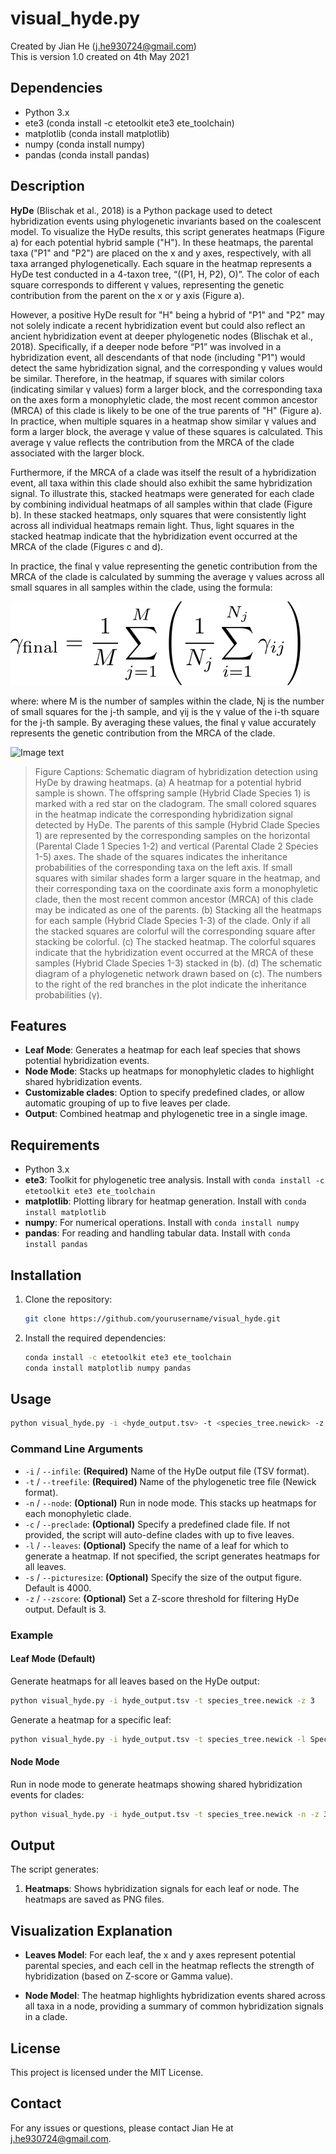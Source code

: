 
# visual_hyde.py

Created by Jian He (j.he930724@gmail.com)                      
This is version 1.0 created on 4th May 2021                                                                                                                            
                                                                                        
## Dependencies
- Python 3.x
- ete3 (conda install -c etetoolkit ete3 ete_toolchain)
- matplotlib (conda install matplotlib)
- numpy (conda install numpy)
- pandas (conda install pandas)
  
 
## Description

**HyDe** (Blischak et al., 2018) is a Python package used to detect hybridization events using phylogenetic invariants based on the coalescent model. To visualize the HyDe results, this script generates heatmaps (Figure a) for each potential hybrid sample ("H"). In these heatmaps, the parental taxa ("P1" and "P2") are placed on the x and y axes, respectively, with all taxa arranged phylogenetically. Each square in the heatmap represents a HyDe test conducted in a 4-taxon tree, “((P1, H, P2), O)”. The color of each square corresponds to different γ values, representing the genetic contribution from the parent on the x or y axis (Figure a).

However, a positive HyDe result for "H" being a hybrid of "P1" and "P2" may not solely indicate a recent hybridization event but could also reflect an ancient hybridization event at deeper phylogenetic nodes (Blischak et al., 2018). Specifically, if a deeper node before “P1” was involved in a hybridization event, all descendants of that node (including "P1") would detect the same hybridization signal, and the corresponding γ values would be similar. Therefore, in the heatmap, if squares with similar colors (indicating similar γ values) form a larger block, and the corresponding taxa on the axes form a monophyletic clade, the most recent common ancestor (MRCA) of this clade is likely to be one of the true parents of "H" (Figure a). In practice, when multiple squares in a heatmap show similar γ values and form a larger block, the average γ value of these squares is calculated. This average γ value reflects the contribution from the MRCA of the clade associated with the larger block.

Furthermore, if the MRCA of a clade was itself the result of a hybridization event, all taxa within this clade should also exhibit the same hybridization signal. To illustrate this, stacked heatmaps were generated for each clade by combining individual heatmaps of all samples within that clade (Figure b). In these stacked heatmaps, only squares that were consistently light across all individual heatmaps remain light. Thus, light squares in the stacked heatmap indicate that the hybridization event occurred at the MRCA of the clade (Figures c and d). 

In practice, the final γ value representing the genetic contribution from the MRCA of the clade is calculated by summing the average γ values across all small squares in all samples within the clade, using the formula:

![Gamma Formula](https://github.com/Jhe1004/VisualHyde/blob/main/gamma_formula.png)

where:
where M is the number of samples within the clade, Nj is the number of small squares for the j-th sample, and γij is the γ value of the i-th square for the j-th sample. By averaging these values, the final γ value accurately represents the genetic contribution from the MRCA of the clade.
  

 ![Image text](https://github.com/Jhe1004/VisualHyde/blob/main/figure_1.jpg)
> Figure Captions: Schematic diagram of hybridization detection using HyDe by drawing heatmaps. (a) A heatmap for a potential hybrid sample is shown. The offspring sample (Hybrid Clade Species 1) is marked with a red star on the cladogram. The small colored squares in the heatmap indicate the corresponding hybridization signal detected by HyDe. The parents of this sample (Hybrid Clade Species 1) are represented by the corresponding samples on the horizontal (Parental Clade 1 Species 1-2) and vertical (Parental Clade 2 Species 1-5) axes. The shade of the squares indicates the inheritance probabilities of the corresponding taxa on the left axis. If small squares with similar shades form a larger square in the heatmap, and their corresponding taxa on the coordinate axis form a monophyletic clade, then the most recent common ancestor (MRCA) of this clade may be indicated as one of the parents. (b) Stacking all the heatmaps for each sample (Hybrid Clade Species 1-3) of the clade. Only if all the stacked squares are colorful will the corresponding square after stacking be colorful. (c) The stacked heatmap. The colorful squares indicate that the hybridization event occurred at the MRCA of these samples (Hybrid Clade Species 1-3) stacked in (b). (d) The schematic diagram of a phylogenetic network drawn based on (c). The numbers to the right of the red branches in the plot indicate the inheritance probabilities (γ).

## Features

- **Leaf Mode**: Generates a heatmap for each leaf species that shows potential hybridization events.
- **Node Mode**: Stacks up heatmaps for monophyletic clades to highlight shared hybridization events.
- **Customizable clades**: Option to specify predefined clades, or allow automatic grouping of up to five leaves per clade.
- **Output**: Combined heatmap and phylogenetic tree in a single image.

## Requirements

- Python 3.x
- **ete3**: Toolkit for phylogenetic tree analysis. Install with `conda install -c etetoolkit ete3 ete_toolchain`
- **matplotlib**: Plotting library for heatmap generation. Install with `conda install matplotlib`
- **numpy**: For numerical operations. Install with `conda install numpy`
- **pandas**: For reading and handling tabular data. Install with `conda install pandas`

## Installation

1. Clone the repository:
    ```bash
    git clone https://github.com/yourusername/visual_hyde.git
    ```

2. Install the required dependencies:
    ```bash
    conda install -c etetoolkit ete3 ete_toolchain
    conda install matplotlib numpy pandas
    ```

## Usage

```bash
python visual_hyde.py -i <hyde_output.tsv> -t <species_tree.newick> -z <Z-score threshold>
```

### Command Line Arguments

- `-i` / `--infile`: **(Required)** Name of the HyDe output file (TSV format).
- `-t` / `--treefile`: **(Required)** Name of the phylogenetic tree file (Newick format).
- `-n` / `--node`: **(Optional)** Run in node mode. This stacks up heatmaps for each monophyletic clade.
- `-c` / `--preclade`: **(Optional)** Specify a predefined clade file. If not provided, the script will auto-define clades with up to five leaves.
- `-l` / `--leaves`: **(Optional)** Specify the name of a leaf for which to generate a heatmap. If not specified, the script generates heatmaps for all leaves.
- `-s` / `--picturesize`: **(Optional)** Specify the size of the output figure. Default is 4000.
- `-z` / `--zscore`: **(Optional)** Set a Z-score threshold for filtering HyDe output. Default is 3.

### Example

#### Leaf Mode (Default)

Generate heatmaps for all leaves based on the HyDe output:

```bash
python visual_hyde.py -i hyde_output.tsv -t species_tree.newick -z 3
```

Generate a heatmap for a specific leaf:

```bash
python visual_hyde.py -i hyde_output.tsv -t species_tree.newick -l SpeciesA -z 3
```

#### Node Mode

Run in node mode to generate heatmaps showing shared hybridization events for clades:

```bash
python visual_hyde.py -i hyde_output.tsv -t species_tree.newick -n -z 3
```

## Output

The script generates:
1. **Heatmaps**: Shows hybridization signals for each leaf or node. The heatmaps are saved as PNG files.


## Visualization Explanation

- **Leaves Model**: For each leaf, the x and y axes represent potential parental species, and each cell in the heatmap reflects the strength of hybridization (based on Z-score or Gamma value).
  
- **Node Model**: The heatmap highlights hybridization events shared across all taxa in a node, providing a summary of common hybridization signals in a clade.

## License

This project is licensed under the MIT License.

## Contact

For any issues or questions, please contact Jian He at j.he930724@gmail.com.
